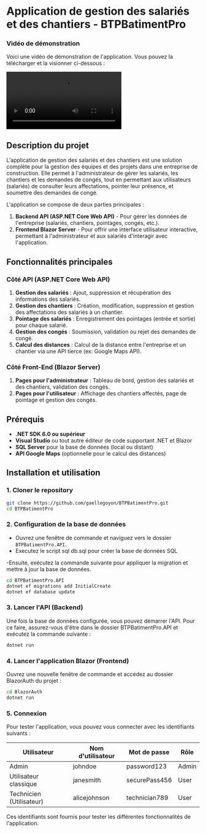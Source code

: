 # Application de gestion des salariés et des chantiers - BTPBatimentPro

### Vidéo de démonstration

Voici une vidéo de démonstration de l'application. Vous pouvez la télécharger et la visionner ci-dessous :

![Vidéo de démonstration](assets/video/capture.mp4)

## Description du projet

L'application de gestion des salariés et des chantiers est une solution complète pour la gestion des équipes et des projets dans une entreprise de construction. Elle permet à l'administrateur de gérer les salariés, les chantiers et les demandes de congés, tout en permettant aux utilisateurs (salariés) de consulter leurs affectations, pointer leur présence, et soumettre des demandes de congé.

L'application se compose de deux parties principales :

1. **Backend API (ASP.NET Core Web API)** - Pour gérer les données de l'entreprise (salariés, chantiers, pointages, congés, etc.).
2. **Frontend Blazor Server** - Pour offrir une interface utilisateur interactive, permettant à l'administrateur et aux salariés d'interagir avec l'application.

## Fonctionnalités principales

### Côté API (ASP.NET Core Web API)

1. **Gestion des salariés** : Ajout, suppression et récupération des informations des salariés.
2. **Gestion des chantiers** : Création, modification, suppression et gestion des affectations des salariés à un chantier.
3. **Pointage des salariés** : Enregistrement des pointages (entrée et sortie) pour chaque salarié.
4. **Gestion des congés** : Soumission, validation ou rejet des demandes de congé.
5. **Calcul des distances** : Calcul de la distance entre l'entreprise et un chantier via une API tierce (ex: Google Maps API).

### Côté Front-End (Blazor Server)

1. **Pages pour l'administrateur** : Tableau de bord, gestion des salariés et des chantiers, validation des congés.
2. **Pages pour l'utilisateur** : Affichage des chantiers affectés, page de pointage et gestion des congés.

## Prérequis

- **.NET SDK 6.0 ou supérieur**
- **Visual Studio** ou tout autre éditeur de code supportant .NET et Blazor
- **SQL Server** pour la base de données (local ou distant)
- **API Google Maps** (optionnelle pour le calcul des distances)

## Installation et utilisation

### 1. Cloner le repository

```bash
git clone https://github.com/gaellegoyon/BTPBatimentPro.git
cd BTPBatimentPro
```

### 2. Configuration de la base de données

- Ouvrez une fenêtre de commande et naviguez vers le dossier `BTPBatimentPro.API`.
- Executez le script sql db.sql pour créer la base de données SQL

-Ensuite, exécutez la commande suivante pour appliquer la migration et mettre à jour la base de données.

```bash
cd BTPBatimentPro.API
dotnet ef migrations add InitialCreate
dotnet ef database update
```

### 3. Lancer l'API (Backend)

Une fois la base de données configurée, vous pouvez démarrer l'API. Pour ce faire, assurez-vous d'être dans le dossier BTPBatimentPro.API et exécutez la commande suivante :

```bash
dotnet run
```

### 4. Lancer l'application Blazor (Frontend)

Ouvrez une nouvelle fenêtre de commande et accédez au dossier BlazorAuth du projet :

```bash
cd BlazorAuth
dotnet run
```

### 5. Connexion

Pour tester l'application, vous pouvez vous connecter avec les identifiants suivants :

| Utilisateur       | Nom d'utilisateur | Mot de passe    | Rôle  |
|-------------------|-------------------|-----------------|-------|
| Admin             | johndoe           | password123     | Admin |
| Utilisateur classique | janesmith      | securePass456   | User  |
| Technicien (Utilisateur) | alicejohnson | technician789   | User  |

Ces identifiants sont fournis pour tester les différentes fonctionnalités de l'application.
